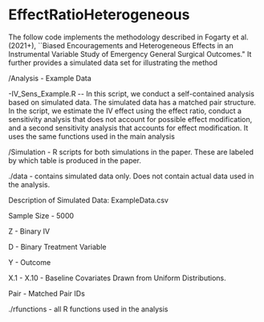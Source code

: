 # EffectRatioHeterogeneous

The follow code implements the methodology described in Fogarty et al. (2021+), ``Biased Encouragements and Heterogeneous Effects in an Instrumental Variable Study of Emergency General Surgical Outcomes." It further provides a simulated data set for illustrating the method

/Analysis - Example Data 

-IV_Sens_Example.R -- In this script, we conduct a self-contained analysis based on simulated data. The simulated data has a matched pair structure.
In the script, we estimate the IV effect using the effect ratio, conduct a sensitivity analysis that does not account for possible effect modification,
and a second sensitivity analysis that accounts for effect modification. It uses the same functions used in the main analysis 

/Simulation - R scripts for both simulations in the paper. These are labeled by which table is produced in the paper.

./data - contains simulated data only.  Does not contain actual data used in the analysis.

Description of Simulated Data: ExampleData.csv

Sample Size - 5000

Z - Binary IV 

D - Binary Treatment Variable

Y - Outcome

X.1 - X.10 - Baseline Covariates Drawn from Uniform Distributions.

Pair - Matched Pair IDs

./rfunctions - all R functions used in the analysis


